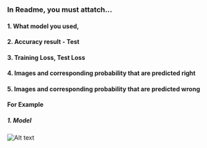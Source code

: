 ### In Readme, you must attatch...
#### 1. What model you used,
#### 2. Accuracy result - Test 
#### 3. Training Loss, Test Loss 
#### 4. Images and corresponding probability that are predicted right
#### 5. Images and corresponding probability that are predicted wrong 

#### For Example
##### 1. Model 
![Alt text](hyundong/Desktop/model.png)
